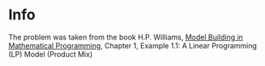 # Info

The problem was taken from the book H.P. Williams, [Model Building in Mathematical Programming](https://www.wiley.com/en-us/Model+Building+in+Mathematical+Programming%2C+5th+Edition-p-9781118443330), Chapter 1, Example 1.1: A Linear Programming (LP) Model (Product Mix)


